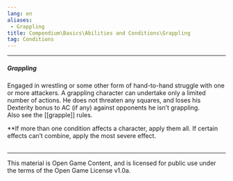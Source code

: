 ```yaml
---
lang: en
aliases:
 - Grappling
title: Compendium\Basics\Abilities and Conditions\Grappling
tag: Conditions
---
```


---
##### Grappling

Engaged in wrestling or some other form of hand-to-hand struggle with one or more attackers. A grappling character can undertake only a limited number of actions. He does not threaten any squares, and loses his Dexterity bonus to AC (if any) against opponents he isn’t grappling.  
Also see the [[grapple]] rules.  

**If more than one condition affects a character, apply them all. If certain effects can’t combine, apply the most severe effect.
<br><br>

---

This material is Open Game Content, and is licensed for public use under the terms of the Open Game License v1.0a.
